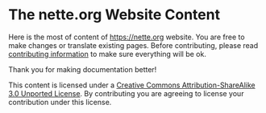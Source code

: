 The nette.org Website Content
=============================

Here is the most of content of https://nette.org website. You are free to make changes
or translate existing pages. Before contributing, please read [contributing information](https://nette.org/writing)
to make sure everything will be ok.

Thank you for making documentation better!

This content is licensed under a [Creative Commons Attribution-ShareAlike 3.0 Unported
License](http://creativecommons.org/licenses/by-sa/3.0/legalcode). By contributing you are
agreeing to license your contribution under this license.
